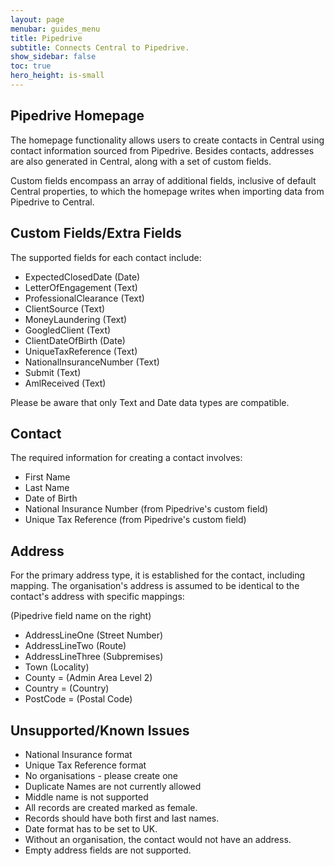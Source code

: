 ```yaml
---
layout: page
menubar: guides_menu
title: Pipedrive
subtitle: Connects Central to Pipedrive.
show_sidebar: false
toc: true
hero_height: is-small
---
```


## Pipedrive Homepage

The homepage functionality allows users to create contacts in Central using contact information sourced from Pipedrive. Besides contacts, addresses are also generated in Central, along with a set of custom fields.

Custom fields encompass an array of additional fields, inclusive of default Central properties, to which the homepage writes when importing data from Pipedrive to Central.

## Custom Fields/Extra Fields

The supported fields for each contact include:

- ExpectedClosedDate (Date)
- LetterOfEngagement (Text)
- ProfessionalClearance (Text)
- ClientSource (Text)
- MoneyLaundering (Text)
- GoogledClient (Text)
- ClientDateOfBirth (Date)
- UniqueTaxReference (Text)
- NationalInsuranceNumber (Text)
- Submit (Text)
- AmlReceived (Text)

Please be aware that only Text and Date data types are compatible.

## Contact

The required information for creating a contact involves:

- First Name
- Last Name
- Date of Birth
- National Insurance Number (from Pipedrive's custom field)
- Unique Tax Reference (from Pipedrive's custom field)

## Address

For the primary address type, it is established for the contact, including mapping. The organisation's address is assumed to be identical to the contact's address with specific mappings:

(Pipedrive field name on the right)

- AddressLineOne (Street Number)
- AddressLineTwo (Route)
- AddressLineThree (Subpremises)
- Town (Locality)
- County = (Admin Area Level 2)
- Country = (Country)
- PostCode = (Postal Code)

## Unsupported/Known Issues

- National Insurance format
- Unique Tax Reference format
- No organisations - please create one
- Duplicate Names are not currently allowed
- Middle name is not supported
- All records are created marked as female.
- Records should have both first and last names.
- Date format has to be set to UK.
- Without an organisation, the contact would not have an address.
- Empty address fields are not supported.
